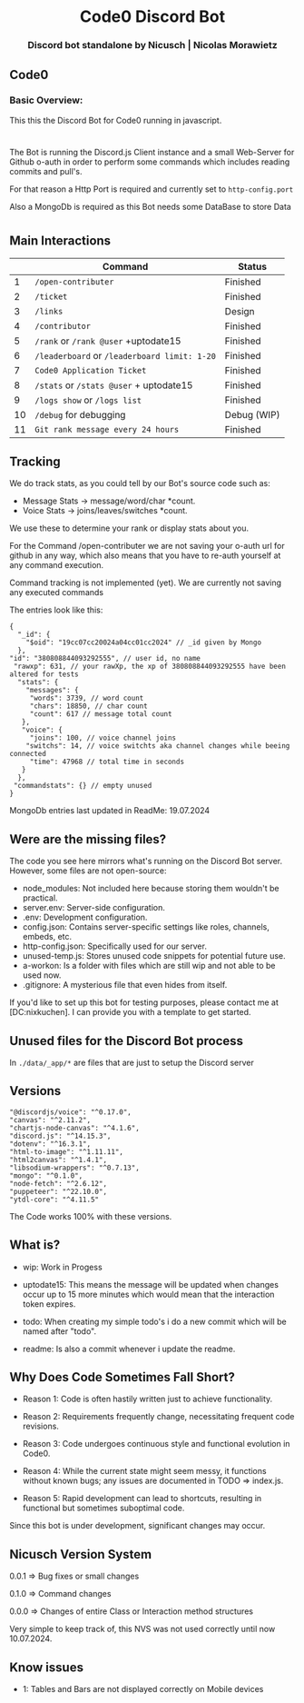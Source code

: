 <div align="center">
<h1>Code0 Discord Bot</h1>
<h3>Discord bot standalone by Nicusch | Nicolas Morawietz</h3>
</div>

## Code0

### Basic Overview:

This this the Discord Bot for Code0 running in javascript.
#
The Bot is running the Discord.js Client instance and a small Web-Server for Github o-auth in order to perform some commands which includes reading commits and pull's.

For that reason a Http Port is required and currently set to `http-config.port`

Also a MongoDb is required as this Bot needs some DataBase to store Data
#

## Main Interactions

|     | Command                                      | Status       |
| --- | ---------------------------------------------| ------------ |
| 1   | `/open-contributer`                          | Finished     |
| 2   | `/ticket`                                    | Finished     |
| 3   | `/links`                                     | Design       |
| 4   | `/contributor`                               | Finished     |
| 5   | `/rank` or `/rank @user` +uptodate15         | Finished     |
| 6   | `/leaderboard` or `/leaderboard limit: 1-20` | Finished     |
| 7   | `Code0 Application Ticket`                   | Finished     |
| 8   | `/stats` or `/stats @user` + uptodate15      | Finished     |
| 9   | `/logs show` or `/logs list`                 | Finished     |
| 10  | `/debug` for debugging                       | Debug (WIP)  |
| 11  | `Git rank message every 24 hours`            | Finished     |


## Tracking

We do track stats, as you could tell by our Bot's source code such as:

- Message Stats -> message/word/char *count.
- Voice Stats -> joins/leaves/switches *count.

We use these to determine your rank or display stats about you.

For the Command /open-contributer we are not saving your o-auth url for github in any way,
which also means that you have to re-auth yourself at any command execution.

Command tracking is not implemented (yet).
We are currently not saving any executed commands

The entries look like this:

    {
      "_id": {  
        "$oid": "19cc07cc20024a04cc01cc2024" // _id given by Mongo
      },
    "id": "380808844093292555", // user id, no name
     "rawxp": 631, // your rawXp, the xp of 380808844093292555 have been altered for tests
      "stats": {
        "messages": {
         "words": 3739, // word count
         "chars": 18850, // char count
         "count": 617 // message total count
       },
       "voice": {
         "joins": 100, // voice channel joins
        "switchs": 14, // voice switchts aka channel changes while beeing connected
         "time": 47968 // total time in seconds
       }
      },
     "commandstats": {} // empty unused
    }

MongoDb entries last updated in ReadMe: 19.07.2024

## Were are the missing files?

The code you see here mirrors what's running on the Discord Bot server. However, some files are not open-source:

- node_modules: Not included here because storing them wouldn't be practical.
- server.env: Server-side configuration.
- .env: Development configuration.
- config.json: Contains server-specific settings like roles, channels, embeds, etc.
- http-config.json: Specifically used for our server.
- unused-temp.js: Stores unused code snippets for potential future use.
- a-workon: Is a folder with files which are still wip and not able to be used now.
- .gitignore: A mysterious file that even hides from itself.

If you'd like to set up this bot for testing purposes, please contact me at [DC:nixkuchen]. I can provide you with a template to get started.

## Unused files for the Discord Bot process

In `./data/_app/*` are files that are just to setup the Discord server

## Versions

    "@discordjs/voice": "^0.17.0",
    "canvas": "^2.11.2",
    "chartjs-node-canvas": "^4.1.6",
    "discord.js": "^14.15.3",
    "dotenv": "^16.3.1",
    "html-to-image": "^1.11.11",
    "html2canvas": "^1.4.1",
    "libsodium-wrappers": "^0.7.13",
    "mongo": "^0.1.0",
    "node-fetch": "^2.6.12",
    "puppeteer": "^22.10.0",
    "ytdl-core": "^4.11.5"


The Code works 100% with these versions.

## What is?

- wip: Work in Progess

- uptodate15: This means the message will be updated when changes occur up to 15 more minutes which would mean that the interaction token expires.

- todo: When creating my simple todo's i do a new commit which will be named after "todo".

- readme: Is also a commit whenever i update the readme.

## Why Does Code Sometimes Fall Short?

- Reason 1: Code is often hastily written just to achieve functionality.

- Reason 2: Requirements frequently change, necessitating frequent code revisions.

- Reason 3: Code undergoes continuous style and functional evolution in Code0.

- Reason 4: While the current state might seem messy, it functions without known bugs; any issues are documented in TODO => index.js.

- Reason 5: Rapid development can lead to shortcuts, resulting in functional but sometimes suboptimal code.

Since this bot is under development, significant changes may occur.

## Nicusch Version System

0.0.1 => Bug fixes or small changes

0.1.0 => Command changes

0.0.0 => Changes of entire Class or Interaction method structures

Very simple to keep track of, this NVS was not used correctly until now 10.07.2024.

## Know issues

- 1: Tables and Bars are not displayed correctly on Mobile devices